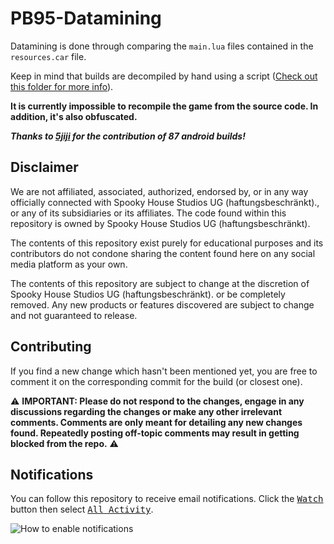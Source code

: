 # PB95-Datamining 
Datamining is done through comparing the `main.lua` files contained in the `resources.car` file.

Keep in mind that builds are decompiled by hand using a script ([Check out this folder for more info](https://github.com/Progressbar-Discord-Server/PB95-Datamining/tree/main/decompiling)).

**It is currently impossible to recompile the game from the source code. In addition, it's also obfuscated.**

***Thanks to [5jiji](https://github.com/5jiji) for the contribution of 87 android builds!***

## Disclaimer

We are not affiliated, associated, authorized, endorsed by, or in any way officially connected with Spooky House Studios UG (haftungsbeschränkt)., or any of its subsidiaries or its affiliates. The code found within this repository is owned by Spooky House Studios UG (haftungsbeschränkt).

The contents of this repository exist purely for educational purposes and its contributors do not condone sharing the content found here on any social media platform as your own.

The contents of this repository are subject to change at the discretion of Spooky House Studios UG (haftungsbeschränkt). or be completely removed. Any new products or features discovered are subject to change and not guaranteed to release.

## Contributing

If you find a new change which hasn't been mentioned yet, you are free to comment it on the corresponding commit for the build (or closest one).

:warning: **IMPORTANT: Please do not respond to the changes, engage in any discussions regarding the changes or make any other irrelevant comments. Comments are only meant for detailing any new changes found. Repeatedly posting off-topic comments may result in getting blocked from the repo.** :warning:

## Notifications
You can follow this repository to receive email notifications. Click the <kbd>[Watch](https://www.youtube.com/watch?v=GEiI0mvEsXg)</kbd> button then select <kbd>[All Activity](https://youtu.be/ZzHR_CoxVRo)</kbd>.

![How to enable notifications](https://user-images.githubusercontent.com/18150845/114609160-c6dbee00-9c9e-11eb-8750-3ae18e041668.png "How to enable notifications")
